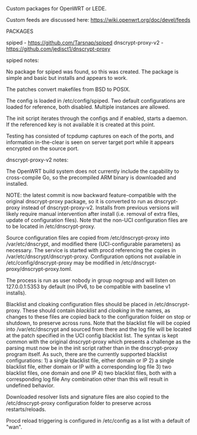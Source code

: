 Custom packages for OpenWRT or LEDE.

Custom feeds are discussed here:  https://wiki.openwrt.org/doc/devel/feeds

PACKAGES

spiped - https://github.com/Tarsnap/spiped
dnscrypt-proxy-v2 - https://github.com/jedisct1/dnscrypt-proxy

spiped notes:

No package for spiped was found, so this was created.  The package is simple and basic but installs and appears to work.

The patches convert makefiles from BSD to POSIX.

The config is loaded in /etc/config/spiped.  Two default configurations are loaded for reference, both disabled.  Multiple instances are allowed.

The init script iterates through the configs and if enabled, starts a daemon.  If the referenced key is not available it is created at this point.

Testing has consisted of tcpdump captures on each of the ports, and information in-the-clear is seen on server target port while it appears encrypted on the source port.

dnscrypt-proxy-v2 notes:

The OpenWRT build system does not currently include the capability to cross-compile Go, so the precompiled ARM binary is downloaded and installed.

NOTE: the latest commit is now backward feature-compatible with the original dnscrypt-proxy package, so it is converted to run as dnscrypt-proxy instead of dnscrypt-proxy-v2.  Installs from previous versions will likely require manual intervention after install (i.e. removal of extra files, update of configuration files).  Note that the non-UCI configuration files are to be located in /etc/dnscrypt-proxy.

Source configuration files are copied from /etc/dnscrypt-proxy into /var/etc/dnscrypt, and modified there (UCI-configurable parameters) as necessary.  The service is started with procd referencing the copies in /var/etc/dnscrypt/dnscrypt-proxy.  Configuration options not available in /etc/config/dnscrypt-proxy may be modified in /etc/dnscrypt-proxy/dnscrypt-proxy.toml.

The process is run as user nobody in group nogroup and will listen on 127.0.0.1:5353 by default (no IPv6, to be compatible with baseline v1 installs).

Blacklist and cloaking configuration files should be placed in /etc/dnscrypt-proxy.  These should contain *blacklist* and *cloaking* in the names, as changes to these files are copied back to the configuration folder on stop or shutdown, to preserve across runs.  Note that the blacklist file will be copied into /var/etc/dnscrypt and sourced from there and the log file will be located at the patch specified in the UCI config blacklist list.  The syntax is kept common with the original dnscrypt-proxy which presents a challenge as the parsing must now be in the init script rather than in the dnscrypt-proxy program itself.  As such, there are the currently supported blacklist configurations:
	1) a single blacklist file, either domain or IP
	2) a single blacklist file, either domain or IP with a corresponding log file
	3) two blacklist files, one domain and one IP
	4) two blacklist files, both with a corresponding log file
Any combination other than this will result in undefined behavior.

Downloaded resolver lists and signature files are also copied to the /etc/dnscrypt-proxy configuration folder to preserve across restarts/reloads.

Procd reload triggering is configured in /etc/config as a list with a default of "wan".
